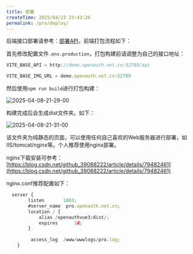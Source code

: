 ```yaml
---
title: 部署
createTime: 2025/04/23 23:43:26
permalink: /pro/deploy/
---
```


后端接口部署请参考：[部署API](/core/deployapi/)，前端打包流程如下：

首先修改配置文件`.env.production`，打包构建前请调整为自己的接口地址：

```javascript
VITE_BASE_API = http://demo.openauth.net.cn:52789/api

VITE_BASE_IMG_URL = demo.openauth.net.cn:52789
```

然后使用`npm run build`进行打包构建：

![2025-04-08-21-29-00](http://img.openauth.net.cn/2025-04-08-21-29-00.png)

构建完成后会生成dist文件夹。如下：

![2025-04-08-21-31-00](http://img.openauth.net.cn/2025-04-08-21-31-00.png)

该文件夹为纯静态的页面，可以使用任何自己喜欢的Web服务器进行部署，如IIS/tomcat/nginx等。个人推荐使用nginx部署。

nginx下载安装可参考：[https://blog.csdn.net/github_39088222/article/details/79482461](https://blog.csdn.net/github_39088222/article/details/79482461)

nginx.conf推荐配置如下：

```javascript
  server {
        listen       1803;
        #server_name  pro.openauth.net.cn;
        location / {
            alias /openauthvue3/dist/;
            expires      1d; 
        }
        
         access_log  /www/wwwlogs/pro.log;
    }

```